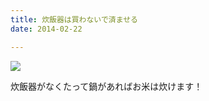 ```yaml
---
title: 炊飯器は買わないで済ませる
date: 2014-02-22

---
```


![](https://farm1.staticflickr.com/648/21085841875_f15075e970_b.jpg)


炊飯器がなくたって鍋があればお米は炊けます！
